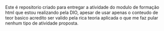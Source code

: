 Este é repositorio criado para entregar a atividade do modulo de formação html que estou realizando pela DIO, apesar de usar apenas o conteudo de teor basico acredito ser valido pela rica teoria aplicada o que me faz pular nenhum tipo de atividade proposta.
